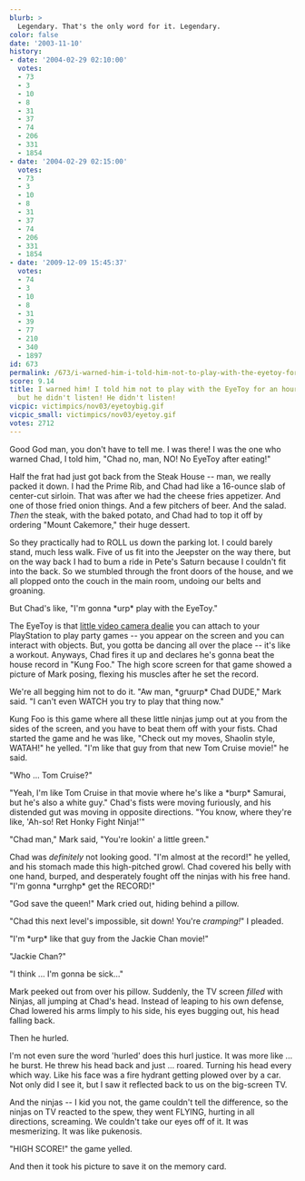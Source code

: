 ```yaml
---
blurb: >
  Legendary. That's the only word for it. Legendary.
color: false
date: '2003-11-10'
history:
- date: '2004-02-29 02:10:00'
  votes:
  - 73
  - 3
  - 10
  - 8
  - 31
  - 37
  - 74
  - 206
  - 331
  - 1854
- date: '2004-02-29 02:15:00'
  votes:
  - 73
  - 3
  - 10
  - 8
  - 31
  - 37
  - 74
  - 206
  - 331
  - 1854
- date: '2009-12-09 15:45:37'
  votes:
  - 74
  - 3
  - 10
  - 8
  - 31
  - 39
  - 77
  - 210
  - 340
  - 1897
id: 673
permalink: /673/i-warned-him-i-told-him-not-to-play-with-the-eyetoy-for-an-hour-after-eating-but-he-didnt-listen-he-didnt-listen/
score: 9.14
title: I warned him! I told him not to play with the EyeToy for an hour after eating,
  but he didn't listen! He didn't listen!
vicpic: victimpics/nov03/eyetoybig.gif
vicpic_small: victimpics/nov03/eyetoy.gif
votes: 2712
---
```


Good God man, you don't have to tell me. I was there! I was the one who
warned Chad, I told him, "Chad no, man, NO! No EyeToy after eating!"

Half the frat had just got back from the Steak House -- man, we really
packed it down. I had the Prime Rib, and Chad had like a 16-ounce slab
of center-cut sirloin. That was after we had the cheese fries appetizer.
And one of those fried onion things. And a few pitchers of beer. And the
salad. *Then* the steak, with the baked potato, and Chad had to top it
off by ordering "Mount Cakemore," their huge dessert.

So they practically had to ROLL us down the parking lot. I could barely
stand, much less walk. Five of us fit into the Jeepster on the way
there, but on the way back I had to bum a ride in Pete's Saturn because
I couldn't fit into the back. So we stumbled through the front doors of
the house, and we all plopped onto the couch in the main room, undoing
our belts and groaning.

But Chad's like, "I'm gonna \*urp\* play with the EyeToy."

The EyeToy is that [little video camera
dealie](http://web.archive.org/web/20031110000000/http://www.gamespy.com/hardware/august03/eyetoyps2/)
you can attach to your PlayStation to play party games -- you appear on
the screen and you can interact with objects. But, you gotta be dancing
all over the place -- it's like a workout. Anyways, Chad fires it up and
declares he's gonna beat the house record in "Kung Foo." The high score
screen for that game showed a picture of Mark posing, flexing his
muscles after he set the record.

We're all begging him not to do it. "Aw man, \*gruurp\* Chad DUDE," Mark
said. "I can't even WATCH you try to play that thing now."

Kung Foo is this game where all these little ninjas jump out at you from
the sides of the screen, and you have to beat them off with your fists.
Chad started the game and he was like, "Check out my moves, Shaolin
style, WATAH!" he yelled. "I'm like that guy from that new Tom Cruise
movie!" he said.

"Who ... Tom Cruise?"

"Yeah, I'm like Tom Cruise in that movie where he's like a \*burp\*
Samurai, but he's also a white guy." Chad's fists were moving furiously,
and his distended gut was moving in opposite directions. "You know,
where they're like, 'Ah-so! Ret Honky Fight Ninja!'"

"Chad man," Mark said, "You're lookin' a little green."

Chad was *definitely* not looking good. "I'm almost at the record!" he
yelled, and his stomach made this high-pitched growl. Chad covered his
belly with one hand, burped, and desperately fought off the ninjas with
his free hand. "I'm gonna \*urrghp\* get the RECORD!"

"God save the queen!" Mark cried out, hiding behind a pillow.

"Chad this next level's impossible, sit down! You're *cramping!*" I
pleaded.

"I'm \*urp\* like that guy from the Jackie Chan movie!"

"Jackie Chan?"

"I think ... I'm gonna be sick..."

Mark peeked out from over his pillow. Suddenly, the TV screen *filled*
with Ninjas, all jumping at Chad's head. Instead of leaping to his own
defense, Chad lowered his arms limply to his side, his eyes bugging out,
his head falling back.

Then he hurled.

I'm not even sure the word 'hurled' does this hurl justice. It was more
like ... he burst. He threw his head back and just ... roared. Turning
his head every which way. Like his face was a fire hydrant getting
plowed over by a car. Not only did I see it, but I saw it reflected back
to us on the big-screen TV.

And the ninjas -- I kid you not, the game couldn't tell the difference,
so the ninjas on TV reacted to the spew, they went FLYING, hurting in
all directions, screaming. We couldn't take our eyes off of it. It was
mesmerizing. It was like pukenosis.

"HIGH SCORE!" the game yelled.

And then it took his picture to save it on the memory card.